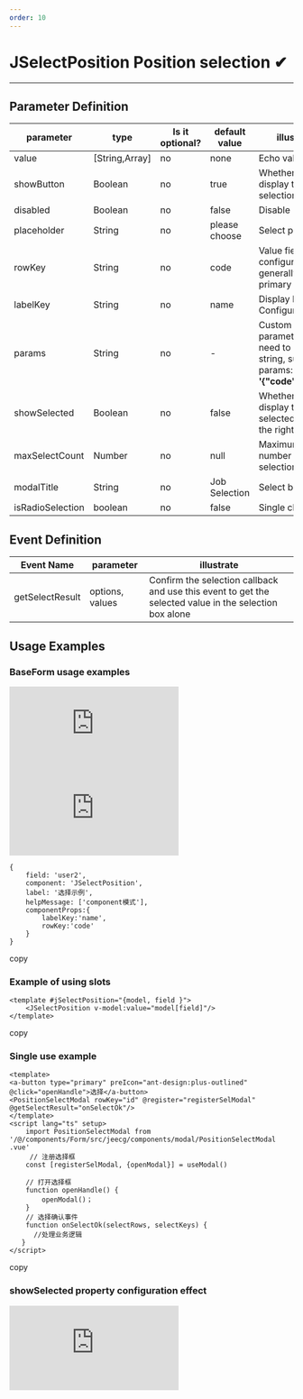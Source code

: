 ```yaml
---
order: 10
---
```


# JSelectPosition Position selection ✔

---

## Parameter Definition

| parameter        | type             | Is it optional? | default value | illustrate                                                                                |
| ---------------- | ---------------- | --------------- | ------------- | ----------------------------------------------------------------------------------------- |
| value            | \[String,Array\] | no              | none          | Echo value                                                                                |
| showButton       | Boolean          | no              | true          | Whether to display the selection button                                                   |
| disabled         | Boolean          | no              | false         | Disable                                                                                   |
| placeholder      | String           | no              | please choose | Select prompt                                                                             |
| rowKey           | String           | no              | code          | Value field configuration, generally the primary key field                                |
| labelKey         | String           | no              | name          | Display Field Configuration                                                               |
| params           | String           | no              | \-            | Custom query parameters, you need to pass a string, such as: params: **'{"code":"001"}'** |
| showSelected     | Boolean          | no              | false         | Whether to display the selected list on the right                                         |
| maxSelectCount   | Number           | no              | null          | Maximum number of selections                                                              |
| modalTitle       | String           | no              | Job Selection | Select box title                                                                          |
| isRadioSelection | boolean          | no              | false         | Single choice                                                                             |

## Event Definition

| Event Name      | parameter       | illustrate                                                                                             |
| --------------- | --------------- | ------------------------------------------------------------------------------------------------------ |
| getSelectResult | options, values | Confirm the selection callback and use this event to get the selected value in the selection box alone |

## Usage Examples

### BaseForm usage examples

![](https://lfs.k.topthink.com/lfs/47364abacb2742921180696d23d38d3729a6353203268179512df8428966aa75.dat)  
![](https://lfs.k.topthink.com/lfs/5e3b8e489a1530d35688663f2e53f512426d6ad04cdde49f7f83811680f221d2.dat)

```
{
    field: 'user2',
    component: 'JSelectPosition',
    label: '选择示例',
    helpMessage: ['component模式'],
    componentProps:{
        labelKey:'name',
        rowKey:'code'
    }
}
```

copy

### Example of using slots

```
<template #jSelectPosition="{model, field }">
    <JSelectPosition v-model:value="model[field]"/>
</template>
```

copy

### Single use example

```
<template>
<a-button type="primary" preIcon="ant-design:plus-outlined" @click="openHandle">选择</a-button>
<PositionSelectModal rowKey="id" @register="registerSelModal" @getSelectResult="onSelectOk"/>
</template>
<script lang="ts" setup>
    import PositionSelectModal from '/@/components/Form/src/jeecg/components/modal/PositionSelectModal .vue'
     // 注册选择框
    const [registerSelModal, {openModal}] = useModal()

    // 打开选择框
    function openHandle() {
        openModal()；
    }
    // 选择确认事件
    function onSelectOk(selectRows, selectKeys) {
      //处理业务逻辑
   }
</script>
```

copy

### showSelected property configuration effect

![](https://lfs.k.topthink.com/lfs/114b9996937bcc2b2beef0902d3cc2ee4854a7f6968c1eee0b6cea97f7d7d029.dat)
